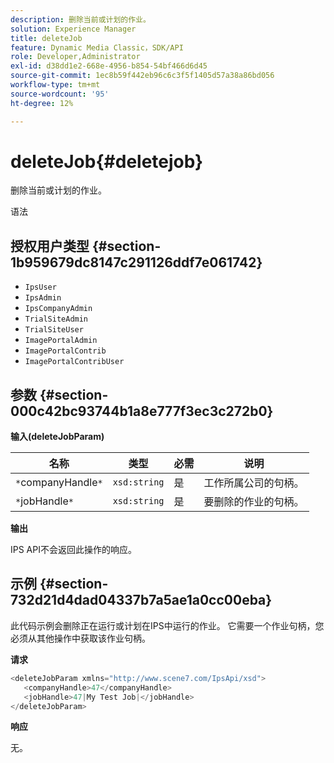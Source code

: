```yaml
---
description: 删除当前或计划的作业。
solution: Experience Manager
title: deleteJob
feature: Dynamic Media Classic，SDK/API
role: Developer,Administrator
exl-id: d38dd1e2-668e-4956-b854-54bf466d6d45
source-git-commit: 1ec8b59f442eb96c6c3f5f1405d57a38a86bd056
workflow-type: tm+mt
source-wordcount: '95'
ht-degree: 12%

---
```


# deleteJob{#deletejob}

删除当前或计划的作业。

语法

## 授权用户类型 {#section-1b959679dc8147c291126ddf7e061742}

* `IpsUser`
* `IpsAdmin`
* `IpsCompanyAdmin`
* `TrialSiteAdmin`
* `TrialSiteUser`
* `ImagePortalAdmin`
* `ImagePortalContrib`
* `ImagePortalContribUser`

## 参数 {#section-000c42bc93744b1a8e777f3ec3c272b0}

**输入(deleteJobParam)**

| 名称 | 类型 | 必需 | 说明 |
|---|---|---|---|
| `*`companyHandle`*` | `xsd:string` | 是 | 工作所属公司的句柄。 |
| `*`jobHandle`*` | `xsd:string` | 是 | 要删除的作业的句柄。 |

**输出**

IPS API不会返回此操作的响应。

## 示例 {#section-732d21d4dad04337b7a5ae1a0cc00eba}

此代码示例会删除正在运行或计划在IPS中运行的作业。 它需要一个作业句柄，您必须从其他操作中获取该作业句柄。

**请求**

```java
<deleteJobParam xmlns="http://www.scene7.com/IpsApi/xsd">
   <companyHandle>47</companyHandle>
   <jobHandle>47|My Test Job|</jobHandle>
</deleteJobParam>
```

**响应**

无。
